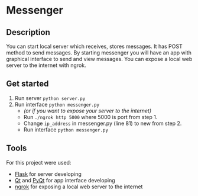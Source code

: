 # Messenger
## Description
You can start local server which receives, stores messages.
It has POST method to send messages. 
By starting messenger you will have an app with graphical interface to 
send and view messages.
You can expose a local web server to the internet with ngrok.

## Get started
1. Run server `python server.py`
2. Run interface `python messenger.py`
    * _(or if you want to expose your server to the internet)_
    * Run `./ngrok http 5000` where 5000 is port from step 1.
    * Change `ip_address` in messenger.py (line 81) to new from step 2.
    * Run interface `python messenger.py`

## Tools
For this project were used:
- [Flask](https://flask.palletsprojects.com/en/1.1.x/)
for server developing
- [Qt](https://www.qt.io/) and [PyQt](https://pypi.org/project/PyQt5/)
for app interface developing
- [ngrok](https://ngrok.com/)
for exposing a local web server to the internet

    
